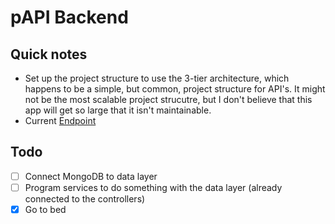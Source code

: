 # pAPI Backend

## Quick notes

- Set up the project structure to use the 3-tier architecture, which happens to be a simple, but common, project structure for API's. It might not be the most scalable project strucutre, but I don't believe that this app will get so large that it isn't maintainable.
- Current [Endpoint](https://papi-project.herokuapp.com/)

## Todo

- [ ] Connect MongoDB to data layer
- [ ] Program services to do something with the data layer (already connected to the controllers)
- [x] Go to bed
